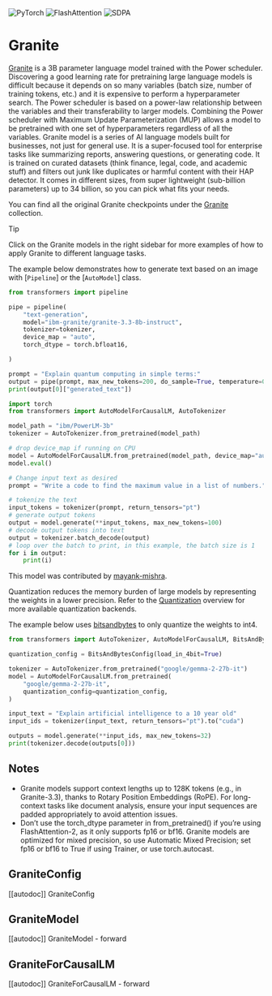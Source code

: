 <!--Copyright 2024 The HuggingFace Team. All rights reserved.

Licensed under the Apache License, Version 2.0 (the "License"); you may not use this file except in compliance with
the License. You may obtain a copy of the License at

http://www.apache.org/licenses/LICENSE-2.0

Unless required by applicable law or agreed to in writing, software distributed under the License is distributed on
an "AS IS" BASIS, WITHOUT WARRANTIES OR CONDITIONS OF ANY KIND, either express or implied. See the License for the
specific language governing permissions and limitations under the License.

⚠️ Note that this file is in Markdown but contains specific syntax for our doc-builder (similar to MDX) that may not be
rendered properly in your Markdown viewer.

-->


<div class="flex flex-wrap space-x-1">
<img alt="PyTorch" src="https://img.shields.io/badge/PyTorch-DE3412?style=flat&logo=pytorch&logoColor=white">
<img alt="FlashAttention" src="https://img.shields.io/badge/%E2%9A%A1%EF%B8%8E%20FlashAttention-eae0c8?style=flat">
<img alt="SDPA" src="https://img.shields.io/badge/SDPA-DE3412?style=flat&logo=pytorch&logoColor=white">
</div>

# Granite

[Granite](https://huggingface.co/papers/2408.13359) is a 3B parameter language model trained with the Power scheduler. Discovering a good learning rate for pretraining large language models is difficult because it depends on so many variables (batch size, number of training tokens, etc.) and it is expensive to perform a hyperparameter search. The Power scheduler is based on a power-law relationship between the variables and their transferability to larger models. Combining the Power scheduler with Maximum Update Parameterization (MUP) allows a model to be pretrained with one set of hyperparameters regardless of all the variables.
Granite model is a series of AI language models built for businesses, not just for general use. It is a super-focused tool for enterprise tasks like summarizing reports, answering questions, or generating code. It is trained on curated datasets (think finance, legal, code, and academic stuff) and filters out junk like duplicates or harmful content with their HAP detector. It comes in different sizes, from super lightweight (sub-billion parameters) up to 34 billion, so you can pick what fits your needs.

You can find all the original Granite checkpoints under the [Granite](https://huggingface.co/ibm-granite) collection.

> [!TIP]
> Click on the Granite models in the right sidebar for more examples of how to apply Granite to different language tasks.

The example below demonstrates how to generate text based on an image with [`Pipeline`] or the [`AutoModel`] class.

<hfoptions id="usage">
<hfoption id="Pipeline">

```py
from transformers import pipeline

pipe = pipeline(
    "text-generation",
    model="ibm-granite/granite-3.3-8b-instruct",
    tokenizer=tokenizer,
    device_map = "auto",
    torch_dtype = torch.bfloat16,

)

prompt = "Explain quantum computing in simple terms:"
output = pipe(prompt, max_new_tokens=200, do_sample=True, temperature=0.7)
print(output[0]["generated_text"])
```

</hfoption>
<hfoption id="AutoModel">

```python
import torch
from transformers import AutoModelForCausalLM, AutoTokenizer

model_path = "ibm/PowerLM-3b"
tokenizer = AutoTokenizer.from_pretrained(model_path)

# drop device_map if running on CPU
model = AutoModelForCausalLM.from_pretrained(model_path, device_map="auto")
model.eval()

# Change input text as desired
prompt = "Write a code to find the maximum value in a list of numbers."

# tokenize the text
input_tokens = tokenizer(prompt, return_tensors="pt")
# generate output tokens
output = model.generate(**input_tokens, max_new_tokens=100)
# decode output tokens into text
output = tokenizer.batch_decode(output)
# loop over the batch to print, in this example, the batch size is 1
for i in output:
    print(i)
```
This model was contributed by [mayank-mishra](https://huggingface.co/mayank-mishra).
</hfoption>
</hfoptions>

Quantization reduces the memory burden of large models by representing the weights in a lower precision. Refer to the [Quantization](../quantization/overview) overview for more available quantization backends.

The example below uses [bitsandbytes](../quantization/bitsandbytes) to only quantize the weights to int4.

```python
from transformers import AutoTokenizer, AutoModelForCausalLM, BitsAndBytesConfig

quantization_config = BitsAndBytesConfig(load_in_4bit=True)

tokenizer = AutoTokenizer.from_pretrained("google/gemma-2-27b-it")
model = AutoModelForCausalLM.from_pretrained(
    "google/gemma-2-27b-it",
    quantization_config=quantization_config,
)

input_text = "Explain artificial intelligence to a 10 year old"
input_ids = tokenizer(input_text, return_tensors="pt").to("cuda")

outputs = model.generate(**input_ids, max_new_tokens=32)
print(tokenizer.decode(outputs[0]))
```

## Notes

- Granite models support context lengths up to 128K tokens (e.g., in Granite-3.3), thanks to Rotary Position Embeddings     (RoPE). For long-context tasks like document analysis, ensure your input sequences are padded appropriately to avoid      attention issues.
- Don’t use the torch_dtype parameter in from_pretrained() if you’re using FlashAttention-2, as it only supports fp16 or    bf16. Granite models are optimized for mixed precision, so use Automatic Mixed Precision; set fp16 or bf16 to True if 
  using Trainer, or use torch.autocast.
  
## GraniteConfig

[[autodoc]] GraniteConfig

## GraniteModel

[[autodoc]] GraniteModel
    - forward

## GraniteForCausalLM

[[autodoc]] GraniteForCausalLM
    - forward
